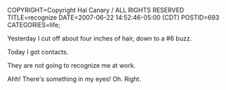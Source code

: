 COPYRIGHT=Copyright Hal Canary / ALL RIGHTS RESERVED
TITLE=recognize
DATE=2007-06-22 14:52:46-05:00 (CDT)
POSTID=693
CATEGORIES=life;

Yesterday I cut off about four inches of hair, down to a #6 buzz.

Today I got contacts.

They are not going to recognize me at work.

Ahh! There's something in my eyes! Oh. Right.
